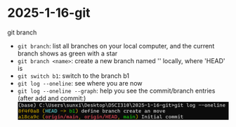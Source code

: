 # 2025-1-16-git
git branch

- `git branch`: list all branches on your local computer, and the current branch shows as green with a star
- `git branch <name>`: create a new branch named '<name>' locally, where 'HEAD' is
- `git switch b1`: switch to the branch b1
- `git log --oneline`: see where you are now
- `git log --oneline --graph`: help you see the commit/branch entries
(after add and commit:)
![alt text](image.png)